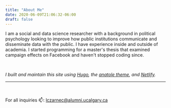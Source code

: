 ```yaml
---
title: "About Me"
date: 2020-06-09T21:06:32-06:00
draft: false
---
```


I am a social and data science researcher with a background in political psychology looking to improve how public institutions communicate and disseminate data with the public. I have experience inside and outside of academia. I started programming for a master's thesis that examined campaign effects on Facebook and haven't stopped coding since.

<br>

*I built and maintain this site using [Hugo](https://gohugo.io/), the [anatole theme](https://github.com/lxndrblz/anatole), and [Netlify](https://www.netlify.com/).*

---
<br><br>
For all inquiries 📫: lczarnec@alumni.ucalgary.ca 
